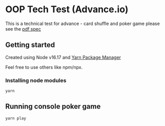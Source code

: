 # OOP Tech Test (Advance.io)
 This is a technical test for advance - card shuffle and poker game please see the [pdf spec]('OOP%20Tech%20Test.pdf')


## Getting started
Created using Node v16.17 and [Yarn Package Manager](https://www.npmjs.com/package/yarn)

Feel free to use others like npm/npx.

### Installing node modules
```
yarn
```

## Running console poker game
```
yarn play
```
